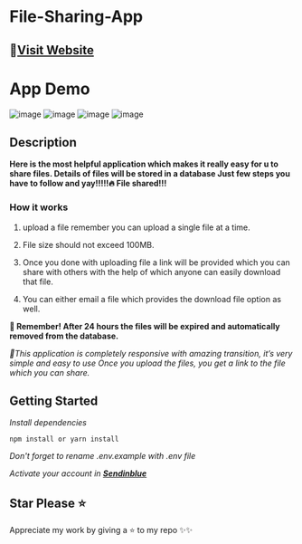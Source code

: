 # File-Sharing-App

## 🏹[Visit Website](https://neha-khan-file-share.herokuapp.com "File Share")

# App Demo
![image](https://user-images.githubusercontent.com/65183230/109997001-91ec8b00-7d31-11eb-92f7-804d5a97d78c.png)
![image](https://user-images.githubusercontent.com/65183230/109997242-d1b37280-7d31-11eb-9148-1dded82a7dac.png)
![image](https://user-images.githubusercontent.com/65183230/109997346-ed1e7d80-7d31-11eb-89f2-d2a0ff9db8c0.png)
![image](https://user-images.githubusercontent.com/65183230/109997382-f576b880-7d31-11eb-95ce-85ed553ade4a.png)



## Description

**Here is the most helpful application which makes it really easy for u to share files. Details of files will be stored in a database Just few steps you have to follow and yay!!!!!🔥   File shared!!!**

### How it works 

1. upload a file remember you can upload a single file at a time.

2. File size should not exceed 100MB.

3. Once you done with uploading file a link will be provided which you can share with others with the help of which anyone can easily download that file.

4. You can either email a file which provides the download file option as well.

**🤯 Remember! After 24 hours the files will be expired and automatically removed from the database.**


_🤩This application is completely responsive with amazing transition, it’s very simple and easy to use Once you upload the files, you get a link to the file which you can share._

## Getting Started

_Install dependencies_
```node
npm install or yarn install

```
_Don't forget to rename .env.example with .env file_

_Activate your account in **[Sendinblue](https://www.sendinblue.com/)**_

## Star Please ⭐
Appreciate my work by giving a ⭐ to my repo ✨✨
